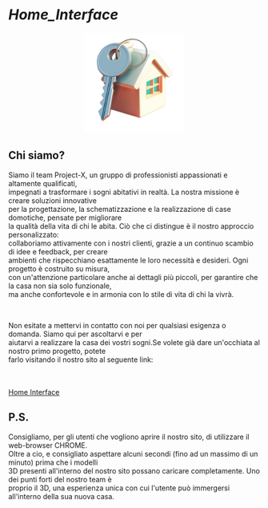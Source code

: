 # _Home_Interface_

<p align="center"> <img src="./w-img/logo.png" width=200 alt="logo"/> </p>

## Chi siamo?
Siamo il team Project-X, un gruppo di professionisti appassionati e altamente qualificati, <br/>
impegnati a trasformare i sogni abitativi in realtà. La nostra missione è creare soluzioni innovative <br/>
per la progettazione, la schematizzazione e la realizzazione di case domotiche, pensate per migliorare <br/>
la qualità della vita di chi le abita. Ciò che ci distingue è il nostro approccio personalizzato: <br/>
collaboriamo attivamente con i nostri clienti, grazie a un continuo scambio di idee e feedback, per creare <br/> 
ambienti che rispecchiano esattamente le loro necessità e desideri. Ogni progetto è costruito su misura, <br/>
con un'attenzione particolare anche ai dettagli più piccoli, per garantire che la casa non sia solo funzionale, <br/> 
ma anche confortevole e in armonia con lo stile di vita di chi la vivrà. <br/>

<br/>

Non esitate a mettervi in contatto con noi per qualsiasi esigenza o domanda. Siamo qui per ascoltarvi e per <br/>
aiutarvi a realizzare la casa dei vostri sogni.Se volete già dare un'occhiata al nostro primo progetto, potete <br/>
farlo visitando il nostro sito al seguente link: <br />
<br/><br/>

<a href="https://lor1290.github.io/_Home_Intefrace_/" target="_blank">Home Interface</a>

## P.S.
Consigliamo, per gli utenti che vogliono aprire il nostro sito, di utilizzare il web-browser CHROME. <br/>
Oltre a cio, e consigliato aspettare alcuni secondi (fino ad un massimo di un minuto) prima che i modelli <br/>
3D presenti all'interno del nostro sito possano caricare completamente. Uno dei punti forti del nostro team è <br/>
proprio il 3D, una esperienza unica con cui l'utente può immergersi all'interno della sua nuova casa. <br/>
